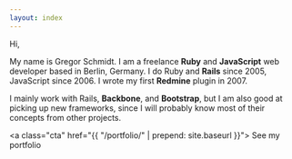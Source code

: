 ```yaml
---
layout: index
---
```



Hi,

My name is Gregor Schmidt. I am a freelance **Ruby** and **JavaScript** web
developer based in Berlin, Germany. I do Ruby and **Rails** since 2005,
JavaScript since 2006. I wrote my first **Redmine** plugin in 2007.

I mainly work with Rails, **Backbone**, and **Bootstrap**, but I am also good at
picking up new frameworks, since I will probably know most of their concepts
from other projects.

<a class="cta" href="{{ "/portfolio/" | prepend: site.baseurl }}">
  See my portfolio
</a>

